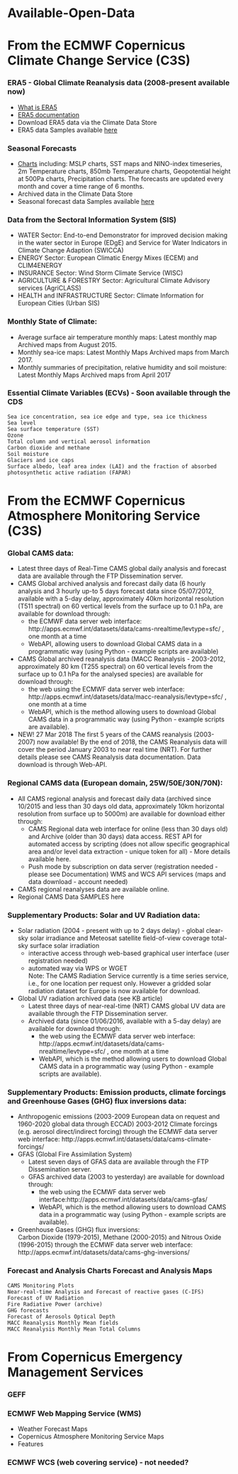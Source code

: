 # Available-Open-Data

<h1>From the ECMWF Copernicus Climate Change Service (C3S)</H1>

<h3>ERA5 - Global Climate Reanalysis data (2008-present available now)</h3>
<ul>
<li><a href="https://software.ecmwf.int/wiki/display/CKB/What+is+ERA5">What is ERA5</a>
<li><a href="https://software.ecmwf.int/wiki/display/CKB/ERA5+data+documentation">ERA5 documentation</a>
<li>Download ERA5 data via the Climate Data Store
<li>ERA5 data Samples available <a href="ftp://ftp.ecmwf.int/pub/copsup/">here</a>
</ul>

<h3>Seasonal Forecasts</H3>
<ul>
<li><a href="http://climate.copernicus.eu/s/charts/c3s_seasonal/">Charts</a> including: MSLP charts, SST maps and NINO-index timeseries, 2m Temperature charts, 850mb Temperature charts, Geopotential height at 500Pa  charts, Precipitation charts. The forecasts are updated every month and cover a time range of 6 months.
<li>Archived data in the Climate Data Store
<li>Seasonal forecast data Samples available <a href="ftp://ftp.ecmwf.int/pub/copsup/">here</a>
</ul>        

<h3>Data from the Sectoral Information System (SIS)</h3>
<ul>
<li>WATER Sector: End-to-end Demonstrator for improved decision making in the water sector in Europe (EDgE) and Service for Water Indicators in Climate Change Adaption (SWICCA)
<li>ENERGY Sector: European Climatic Energy Mixes (ECEM) and CLIM4ENERGY
<li>INSURANCE Sector: Wind Storm Climate Service (WISC)
<li>AGRICULTURE & FORESTRY Sector: Agricultural Climate Advisory services (AgriCLASS)
<li>HEALTH and INFRASTRUCTURE Sector: Climate Information for European Cities (Urban SIS)
</ul>

<h3>Monthly State of Climate:</h3>
<ul>
  <li>Average surface air temperature monthly maps:
        Latest monthly map
        Archived maps from August 2015.
    <li>Monthly sea-ice maps:
        Latest Monthly Maps
        Archived maps from March 2017.
    <li>Monthly summaries of precipitation, relative humidity and soil moisture:
        Latest Monthly Maps
        Archived maps from April 2017
 </ul>       

<h3>Essential Climate Variables (ECVs) - Soon available through the CDS</h3>

    Sea ice concentration, sea ice edge and type, sea ice thickness
    Sea level
    Sea surface temperature (SST)
    Ozone
    Total column and vertical aerosol information
    Carbon dioxide and methane
    Soil moisture
    Glaciers and ice caps
    Surface albedo, leaf area index (LAI) and the fraction of absorbed photosynthetic active radiation (FAPAR)



<h1>From the ECMWF Copernicus Atmosphere Monitoring Service (C3S)</H1>

<h3>Global CAMS data:</h3>

<ul>    
  <li>Latest three days of Real-Time CAMS global daily analysis and forecast data are available through the FTP Dissemination server.
    <li>CAMS Global archived analysis and forecast daily data (6 hourly analysis and 3 hourly up-to 5 days forecast data since 05/07/2012, available with a 5-day delay, approximately 40km horizontal resolution (T511 spectral) on 60 vertical levels from the surface up to 0.1 hPa, are available for download through:
        <ul>
        <li>the ECMWF data server web interface: http://apps.ecmwf.int/datasets/data/cams-nrealtime/levtype=sfc/ , one month at a time
        <li>WebAPI, allowing users to download Global CAMS data in a programmatic way (using Python - example scripts are available)
</ul>
    <li>CAMS Global archived reanalysis data (MACC Reanalysis - 2003-2012, approximately 80 km (T255 spectral) on 60 vertical levels from the surface up to 0.1 hPa for the analysed species) are available for download through:
        <ul>
          <li>the web using the ECMWF data server web interface: http://apps.ecmwf.int/datasets/data/macc-reanalysis/levtype=sfc/ , one month at a time
        <li>WebAPI, which is the method allowing users to download Global CAMS data in a programmatic way (using Python - example scripts are available).
  </ul>
<li>    NEW! 27 Mar 2018 The first 5 years of the CAMS reanalysis (2003-2007) now available! By the end of 2018, the CAMS Reanalysis data will cover the period January 2003 to near real time (NRT). For further details please see CAMS Reanalysis data documentation. Data download is through Web-API.
</ul>

<h3>Regional CAMS data (European domain, 25W/50E/30N/70N):</h3>
<ul>
  <li>All CAMS regional analysis and forecast daily data (archived since 10/2015 and less than 30 days old data, approximately 10km horizontal resolution from surface up to 5000m) are available for download either through:
        <ul><li>CAMS Regional data web interface for online (less than 30 days old) and Archive (older than 30 days) data access. 
        REST API for automated access by scripting (does not allow specific geographical area and/or level data extraction - unique token for all) - More details available here.
        <li>Push mode by subscription on data server (registration needed - please see Documentation)
        WMS and WCS API services (maps and data download - account needed)
          </ul>
    <li>CAMS regional reanalyses data are available online. 
  <li>Regional CAMS Data SAMPLES here
    </ul>
    
<h3>Supplementary Products: Solar and UV Radiation data:</h3>    
<ul>     
  <li>Solar radiation (2004 - present with up to 2 days delay) - global clear-sky solar irradiance and Meteosat satellite field-of-view coverage total-sky surface solar irradiation
        <ul>
          <li>interactive access through web-based graphical user interface (user registration needed)
        <li>automated way via WPS or WGET
        <br>Note: The CAMS Radiation Service currently is a time series service, i.e., for one location per request only. However a gridded solar radiation dataset for Europe is now available for download.
          </ul>
    <li>Global UV radiation archived data (see KB article)
        <ul>
          <li>Latest three days of near-real-time (NRT) CAMS global UV data are available through the FTP Dissemination server.
        <li>Archived data (since 01/06/2016, available with a 5-day delay) are available for download through:
            <ul>
              <li>the web using the ECMWF data server web interface: http://apps.ecmwf.int/datasets/data/cams-nrealtime/levtype=sfc/ , one month at a time
            <li>WebAPI, which is the method allowing users to download Global CAMS data in a programmatic way (using Python - example scripts are available).
            </ul>
          </ul>
      </ul>
<h3>Supplementary Products: Emission products, climate forcings and Greenhouse Gases (GHG) flux inversions data:</h3>
    <ul>
  <li>Anthropogenic emissions (2003-2009 European data on request and 1960-2020 global data through ECCAD)
    2003-2012 Climate forcings (e.g. aerosol direct/indirect forcing) through the ECMWF data server web interface: http://apps.ecmwf.int/datasets/data/cams-climate-forcings/
    <li>GFAS (Global Fire Assimilation System)
        <ul>
          <li>Latest seven days of GFAS data are available through the FTP Dissemination server.
        <li>GFAS archived data (2003 to yesterday) are available for download through:
            <ul><li>the web using the ECMWF data server web interface:http://apps.ecmwf.int/datasets/data/cams-gfas/
            <li>WebAPI, which is the method allowing users to download CAMS data in a programmatic way (using Python - example scripts are available).
              </ul>
          </ul>
    <li>Greenhouse Gases (GHG) flux inversions:
        <br>Carbon Dioxide (1979-2015), Methane (2000-2015) and Nitrous Oxide (1996-2015) through the ECMWF data server web interface: http://apps.ecmwf.int/datasets/data/cams-ghg-inversions/
             </ul>
<h3>    Forecast and Analysis Charts
    Forecast and Analysis Maps</h3>

    CAMS Monitoring Plots
    Near-real-time Analysis and Forecast of reactive gases (C-IFS)
    Forecast of UV Radiation
    Fire Radiative Power (archive)
    GHG forecasts
    Forecast of Aerosols Optical Depth
    MACC Reanalysis Monthly Mean fields
    MACC Reanalysis Monthly Mean Total Columns

<h1>From Copernicus Emergency Management Services</H1>
<h3>GEFF</h3>
<h3>ECMWF Web Mapping Service (WMS)</h3>
  <ul>
  <li>Weather Forecast Maps
  <li>Copernicus Atmosphere Monitoring Service Maps
  <li>Features
  </ul>
<h3>ECMWF WCS (web covering service) - not needed?</h3>


